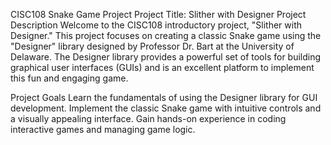 CISC108 Snake Game Project
Project Title: Slither with Designer
Project Description
Welcome to the CISC108 introductory project, "Slither with Designer." This project focuses on creating a classic Snake game using the "Designer" library designed by 
Professor Dr. Bart at the University of Delaware. The Designer library provides a powerful set of tools for building graphical user interfaces (GUIs) and is an excellent platform to implement this fun and engaging game.

Project Goals
Learn the fundamentals of using the Designer library for GUI development.
Implement the classic Snake game with intuitive controls and a visually appealing interface.
Gain hands-on experience in coding interactive games and managing game logic.
